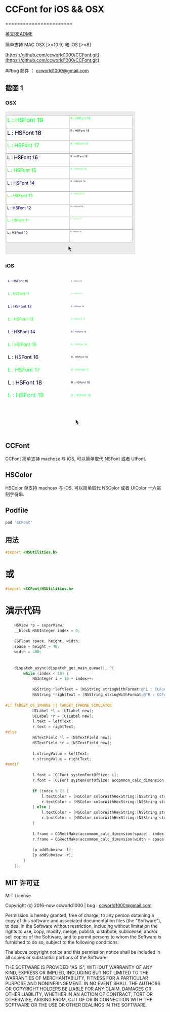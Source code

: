 
# CCFont for iOS && OSX
=======================

[英文README](README.md)

简单支持 MAC OSX [>=10.9] 和 iOS [>=8]

[https://github.com/ccworld1000/CCFont.git](https://github.com/ccworld1000/CCFont.git)

##bug 
邮件 ： <a href="mailto:ccworld1000@gmail.com">ccworld1000@gmail.com</a>

## 截图 1

### OSX
![CCFont CCFontMac Screenshot](https://github.com/ccworld1000/CCFont/blob/master/CCFontMac.gif?raw=true)

### iOS
![CCFont CCFontiOS Screenshot](https://github.com/ccworld1000/CCFont/blob/master/CCFontiOS.gif?raw=true)

## CCFont
CCFont 简单支持 machosx 与 iOS, 可以简单取代 NSFont 或者 UIFont.

## HSColor
HSColor 单支持  machosx 与 iOS, 可以简单取代 NSColor 或者 UIColor 十六进制字符串.

## Podfile

```ruby
pod 'CCFont'
```

## 用法
```objective-c
#import <HSUtilities.h>
```
# 或
```objective-c
#import <CCFont/HSUtilities.h>
```
# 演示代码
```objective-c
    HSView *p = superView;
    __block NSUInteger index = 0;
    
    CGFloat space, height, width;
    space = height = 40;
    width = 400;
    

    dispatch_async(dispatch_get_main_queue(), ^{
        while (index < 10) {
            NSInteger i = 10 + index++;
            
            NSString *leftText = [NSString stringWithFormat:@"L : CCFont %ld",  i];
            NSString *rightText = [NSString stringWithFormat:@"R : CCFont %ld",  i];
            
#if TARGET_OS_IPHONE || TARGET_IPHONE_SIMULATOR
            UILabel *l = [UILabel new];
            UILabel *r = [UILabel new];
            l.text = leftText;
            r.text = rightText;
#else
            NSTextField *l = [NSTextField new];
            NSTextField *r = [NSTextField new];
            
            l.stringValue = leftText;
            r.stringValue = rightText;
#endif
            
            l.font = [CCFont systemFontOfSize: i];
            r.font = [CCFont systemFontOfSize: accommon_calc_dimension(i)];
            
            if (index % 2) {
                l.textColor = [HSColor colorWithHexString:[NSString stringWithFormat:@"%f%lx%lx", 255 / (index * 1.), index * 4, index * 8]];
                r.textColor = [HSColor colorWithHexString:[NSString stringWithFormat:@"%f%lx%lx", 255 / (index * 1.), index * 4, index * 8]];
            } else {
                l.textColor = [HSColor colorWithHexString:[NSString stringWithFormat:@"%lx%x%lx", index * 4, 255, index * 8]];
                r.textColor = [HSColor colorWithHexString:[NSString stringWithFormat:@"%lx%x%lx", index * 4, 255, index * 8]];
            }
            
            l.frame = CGRectMake(accommon_calc_dimension(space), index * height, accommon_calc_dimension(width), height);
            r.frame = CGRectMake(accommon_calc_dimension(width + space), index * height, accommon_calc_dimension(width), height);
            
            [p addSubview: l];
            [p addSubview: r];
        }
    });

```

## MIT 许可证
MIT License

Copyright (c) 2016-now ccworld1000 | bug : <a href="mailto:ccworld1000@gmail.com">ccworld1000@gmail.com</a>

Permission is hereby granted, free of charge, to any person obtaining a copy
of this software and associated documentation files (the "Software"), to deal
in the Software without restriction, including without limitation the rights
to use, copy, modify, merge, publish, distribute, sublicense, and/or sell
copies of the Software, and to permit persons to whom the Software is
furnished to do so, subject to the following conditions:

The above copyright notice and this permission notice shall be included in all
copies or substantial portions of the Software.

THE SOFTWARE IS PROVIDED "AS IS", WITHOUT WARRANTY OF ANY KIND, EXPRESS OR
IMPLIED, INCLUDING BUT NOT LIMITED TO THE WARRANTIES OF MERCHANTABILITY,
FITNESS FOR A PARTICULAR PURPOSE AND NONINFRINGEMENT. IN NO EVENT SHALL THE
AUTHORS OR COPYRIGHT HOLDERS BE LIABLE FOR ANY CLAIM, DAMAGES OR OTHER
LIABILITY, WHETHER IN AN ACTION OF CONTRACT, TORT OR OTHERWISE, ARISING FROM,
OUT OF OR IN CONNECTION WITH THE SOFTWARE OR THE USE OR OTHER DEALINGS IN THE
SOFTWARE.

